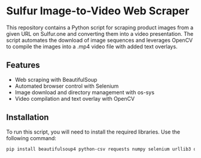# Sulfur Image-to-Video Web Scraper

This repository contains a Python script for scraping product images from a given URL on Sulfur.one and converting them into a video presentation. The script automates the download of image sequences and leverages OpenCV to compile the images into a .mp4 video file with added text overlays.

## Features

- Web scraping with BeautifulSoup
- Automated browser control with Selenium
- Image download and directory management with os-sys
- Video compilation and text overlay with OpenCV

## Installation

To run this script, you will need to install the required libraries. Use the following command:

```bash
pip install beautifulsoup4 python-csv requests numpy selenium urllib3 os-sys opencv-python
